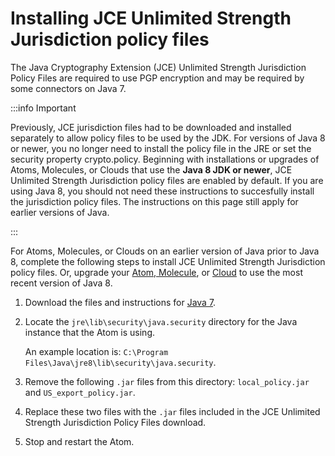 # Installing JCE Unlimited Strength Jurisdiction policy files 

<head>
  <meta name="guidename" content="Integration"/>
  <meta name="context" content="GUID-39b8eca1-44d2-4846-8072-c20133e5e336"/>
</head>


The Java Cryptography Extension \(JCE\) Unlimited Strength Jurisdiction Policy Files are required to use PGP encryption and may be required by some connectors on Java 7.

:::info Important

Previously, JCE jurisdiction files had to be downloaded and installed separately to allow policy files to be used by the JDK. For versions of Java 8 or newer, you no longer need to install the policy file in the JRE or set the security property crypto.policy. Beginning with installations or upgrades of Atoms, Molecules, or Clouds that use the **Java 8 JDK or newer**, JCE Unlimited Strength Jurisdiction policy files are enabled by default. If you are using Java 8, you should not need these instructions to succesfully install the jurisdiction policy files. The instructions on this page still apply for earlier versions of Java.

:::

For Atoms, Molecules, or Clouds on an earlier version of Java prior to Java 8, complete the following steps to install JCE Unlimited Strength Jurisdiction policy files. Or, upgrade your [Atom, Molecule](int-Upgrading_an_Atom_or_Molecule_to_Java_11_d46de877-3973-4353-95f8-d3e17f435b0e.md), or [Cloud](int-Upgrading_a_Cloud_Molecule_to_Java_11_08fa8b36-f607-4dc9-b43b-c23be4d8a5d5.md) to use the most recent version of Java 8.

1.  Download the files and instructions for [Java 7](http://www.oracle.com/technetwork/java/javase/downloads/jce-7-download-432124.html).

2.  Locate the `jre\lib\security\java.security` directory for the Java instance that the Atom is using.

    An example location is: `C:\Program Files\Java\jre8\lib\security\java.security`.

3.  Remove the following `.jar` files from this directory: `local_policy.jar` and `US_export_policy.jar`.

4.  Replace these two files with the `.jar` files included in the JCE Unlimited Strength Jurisdiction Policy Files download.

5.  Stop and restart the Atom.